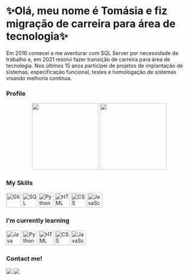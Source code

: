 # ✨Olá, meu nome é Tomásia e fiz migração de carreira para área de tecnologia✨
Em 2016 comecei a me aventurar com SQL Server por necessidade de trabalho e, em 2021 resolvi fazer transição de carreira para área de tecnologia. Nos últimos 15 anos participei de projetos de implantação de sistemas, especificação funcional, testes e homologação de sistemas visando melhoria continua.

### Profile <!-- Perfil -->
<div align=center>
  <img src="https://github-readme-stats.vercel.app/api?username=tomasiamussuri&show_icons=true&theme=buefy&include_all_commits=true&count_private=true" height=180em />
  <img src="https://github-readme-stats.vercel.app/api/top-langs/?username=tomasiamussuri&layout=compact&langs_count=7&theme=buefy" height=180em />
</div>
 
### My Skills <!-- Minhas Habilidades -->
  <img alt="Git" src="https://cdn-icons-png.flaticon.com/128/4926/4926624.png" width=40 height=40 /> <img alt="SQL Server"
src="https://cdn-icons-png.flaticon.com/512/5968/5968364.png" width=40 height=40 /> <img alt="Python" src="https://cdn-icons-png.flaticon.com/128/5968/5968350.png" width=40 height=40 /> <img alt="HTML" src="https://cdn-icons-png.flaticon.com/128/5968/5968267.png" width=40 height=40 /> <img alt="CSS" src="https://cdn-icons-png.flaticon.com/128/5968/5968242.png" width=40 height=40 /> <img alt="JavaScript" src="https://cdn-icons-png.flaticon.com/128/5968/5968292.png" width=40 height=40 /> 

### I’m currently learning <!-- Estou estudando no momento -->
  <img alt = "Java" src="https://images.app.goo.gl/qZqyw8Gu8yawhgLYA" width=40 height=40 /> <img alt="Python" 
src="https://cdn-icons-png.flaticon.com/128/5968/5968350.png" width=40 height=40 /> <img alt="HTML" 
src="https://cdn-icons-png.flaticon.com/128/5968/5968267.png" width=40 height=40 /> <img alt="CSS" 
src="https://cdn-icons-png.flaticon.com/128/5968/5968242.png" width=40 height=40 /> <img alt="JavaScript"
src="https://cdn-icons-png.flaticon.com/128/5968/5968292.png" width=40 height=40 /> 
  
### Contact me! <!-- Contate-me -->
  <a href="mailto:tomasiamcm@gmail.com"><img src="https://img.shields.io/badge/Gmail-D14836?style=for-the-badge&logo=gmail&logoColor=white" target="_blank"></a> <a href="https://www.linkedin.com/in/tomasiamussuri" target="_blank"><img src="https://img.shields.io/badge/-LinkedIn-%230077B5?style=for-the-badge&logo=linkedin&logoColor=white" target="_blank"></a>
